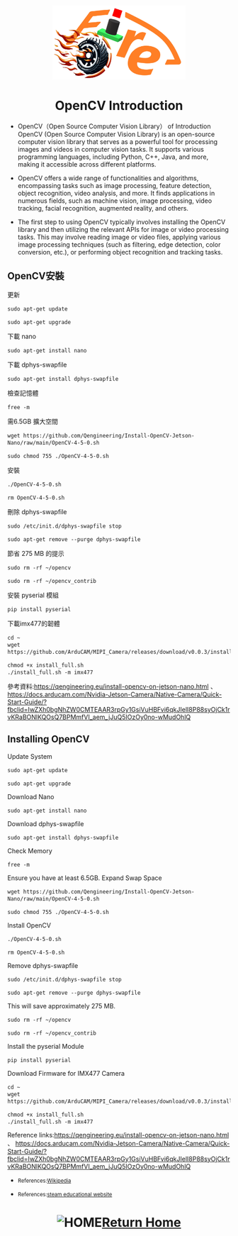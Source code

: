  <div align="center"><img src="../../other/img/logo.png" width="300" alt=" logo"></div>

# <div align="center">OpenCV Introduction</div> 
- OpenCV（Open Source Computer Vision Library） of Introduction
   OpenCV (Open Source Computer Vision Library) is an open-source computer vision library that serves as a powerful tool for processing images and videos in computer vision tasks. It supports various programming languages, including Python, C++, Java, and more, making it accessible across different platforms.

- OpenCV offers a wide range of functionalities and algorithms, encompassing tasks such as image processing, feature detection, object recognition, video analysis, and more. It finds applications in numerous fields, such as machine vision, image processing, video tracking, facial recognition, augmented reality, and others.

- The first step to using OpenCV typically involves installing the OpenCV library and then utilizing the relevant APIs for image or video processing tasks. This may involve reading image or video files, applying various image processing techniques (such as filtering, edge detection, color conversion, etc.), or performing object recognition and tracking tasks. 

## OpenCV安裝
更新
```
sudo apt-get update
```
```
sudo apt-get upgrade
```
下載 nano
```
sudo apt-get install nano
```
下載 dphys-swapfile
```
sudo apt-get install dphys-swapfile
```
檢查記憶體
```
free -m
```
需6.5GB
擴大空間
```
wget https://github.com/Qengineering/Install-OpenCV-Jetson-Nano/raw/main/OpenCV-4-5-0.sh
```
```
sudo chmod 755 ./OpenCV-4-5-0.sh
```
安裝
```
./OpenCV-4-5-0.sh
```
```
rm OpenCV-4-5-0.sh
```
刪除 dphys-swapfile
```
sudo /etc/init.d/dphys-swapfile stop
```
```
sudo apt-get remove --purge dphys-swapfile
```
節省 275 MB 的提示
```
sudo rm -rf ~/opencv
```
```
sudo rm -rf ~/opencv_contrib
```
安裝 pyserial 模組
```
pip install pyserial
```
下載imx477的韌體
```
cd ~
wget https://github.com/ArduCAM/MIPI_Camera/releases/download/v0.0.3/install_full.sh

```
```
chmod +x install_full.sh
./install_full.sh -m imx477
```
參考資料:https://qengineering.eu/install-opencv-on-jetson-nano.html 、
https://docs.arducam.com/Nvidia-Jetson-Camera/Native-Camera/Quick-Start-Guide/?fbclid=IwZXh0bgNhZW0CMTEAAR3rpGy1GsiVuHBFvi6qkJIelI8P88syOjCk1rvKRaBONlKQOsQ7BPMmfVI_aem_jJuQ5IOzOy0no-wMudOhlQ


## Installing OpenCV
Update System
```
sudo apt-get update
```
```
sudo apt-get upgrade
```
Download Nano
```
sudo apt-get install nano
```
Download dphys-swapfile
```
sudo apt-get install dphys-swapfile
```
Check Memory
```
free -m
```
Ensure you have at least 6.5GB.
Expand Swap Space
```
wget https://github.com/Qengineering/Install-OpenCV-Jetson-Nano/raw/main/OpenCV-4-5-0.sh
```
```
sudo chmod 755 ./OpenCV-4-5-0.sh
```
Install OpenCV
```
./OpenCV-4-5-0.sh
```
```
rm OpenCV-4-5-0.sh
```
Remove dphys-swapfile
```
sudo /etc/init.d/dphys-swapfile stop
```
```
sudo apt-get remove --purge dphys-swapfile
```
This will save approximately 275 MB.
```
sudo rm -rf ~/opencv
```
```
sudo rm -rf ~/opencv_contrib
```
Install the pyserial Module
```
pip install pyserial
```
Download Firmware for IMX477 Camera
```
cd ~
wget https://github.com/ArduCAM/MIPI_Camera/releases/download/v0.0.3/install_full.sh

```
```
chmod +x install_full.sh
./install_full.sh -m imx477
```
Reference links:https://qengineering.eu/install-opencv-on-jetson-nano.html 、
https://docs.arducam.com/Nvidia-Jetson-Camera/Native-Camera/Quick-Start-Guide/?fbclid=IwZXh0bgNhZW0CMTEAAR3rpGy1GsiVuHBFvi6qkJIelI8P88syOjCk1rvKRaBONlKQOsQ7BPMmfVI_aem_jJuQ5IOzOy0no-wMudOhlQ



- <small>References:[Wikipedia](https://zh.wikipedia.org/wiki/OpenCV)</small>

- <small>References:[steam educational website](https://steam.oxxostudio.tw/category/python/ai/opencv.html#google_vignette)</small>

# <div align="center">![HOME](../../img/home.png)[Return Home](../../)</div> 
